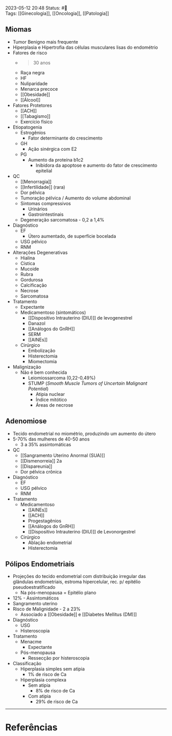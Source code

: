 2023-05-12 20:48
Status: #🌱  
Tags: [[Ginecologia]], [[Oncologia]], [[Patologia]]
<br/>
## Miomas
- Tumor Benigno mais frequente
- Hiperplasia e Hipertrofia das células musculares lisas do endométrio
- Fatores de risco
	- >30 anos
	- Raça negra
	- HF
	- Nuliparidade
	- Menarca precoce
	- [[Obesidade]]
	- [[Álcool]]
- Fatores Protetores
	- [[ACH]]
	- [[Tabagismo]]
	- Exercício físico
- Etiopatogenia
	- Estrogênios
		- Fator determinante do crescimento
	- GH
		- Ação sinérgica com E2
	- PG
		- Aumento da proteína b1c2
			- Inibidora da apoptose e aumento do fator de crescimento epitelial
- QC
	- [[Menorragia]]
	- [[Infertilidade]] (rara)
	- Dor pélvica
	- Tumoração pélvica / Aumento do volume abdominal
	- Sintomas compressivos
		- Urinários
		- Gastrointestinais
	- Degeneração sarcomatosa - 0,2 a 1,4%
- Diagnóstico
	- EF
		- Útero aumentado, de superfície bocelada
	- USG pélvico
	- RNM
- Alterações Degenerativas
	- Hialina
	- Cística
	- Mucoide
	- Rubra
	- Gordurosa
	- Calcificação
	- Necrose
	- Sarcomatosa
- Tratamento
	- Expectante
	- Medicamentoso (sintomáticos)
		- [[Dispositivo Intrauterino (DIU)]] de levogenestrel
		- Danazol
		- [[Análogos do GnRH]]
		- SERM
		- [[AINEs]]
	- Cirúrgico
		- Embolização
		- Histerectomia
		- Miomectomia
- Malignização
	- Não é bem conhecida
		- Leiomiossarcoma (0,22-0,49%)
		- STUMP (_Smooth Muscle Tumors of Uncertain Malignant Potential_)
			- Atipia nuclear
			- Índice mitótico
			- Áreas de necrose
## Adenomiose
- Tecido endometrial no miométrio, produzindo um aumento do útero
- 5-70% das mulheres de 40-50 anos
	- 3 a 35% assintomáticas
- QC
	- [[Sangramento Uterino Anormal (SUA)]]
	- [[Dismenorreia]] 2a
	- [[Dispareunia]]
	- Dor pélvica crônica
- Diagnóstico
	- EF
	- USG pélvico
	- RNM
- Tratamento
	- Medicamentoso
		- [[AINEs]]
		- [[ACH]]
		- Progestagênios
		- [[Análogos do GnRH]]
		- [[Dispositivo Intrauterino (DIU)]] de Levonorgestrel
	- Cirúrgico
		- Ablação endometrial
		- Histerectomia
## Pólipos Endometriais
- Projeções do tecido endometrial com distribuição irregular das glândulas endometriais, estroma hipercelular, rec. p/ epitélio pseudoestratificado
	- Na pós-menopausa = Epitélio plano
- 12% - Assintomáticos
- Sangramento uterino
- Risco de Malignidade - 2 a 23%
	- Associado a [[Obesidade]] e [[Diabetes Mellitus (DM)]]
- Diagnóstico
	- USG
	- Histeroscopia
- Tratamento
	- Menacme
		- Expectante
	- Pós-menopausa
		- Ressecção por histeroscopia
- Classificação
	- Hiperplasia simples sem atipia
		- 1% de risco de Ca
	- Hiperplasia complexa
		- Sem atipia
			- 8% de risco de Ca
		- Com atipia
			- 29% de risco de Ca
____
# Referências

